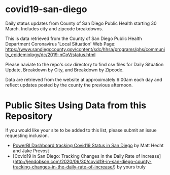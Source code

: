 # covid19-san-diego
Daily status updates from County of San Diego Public Health starting 30 March.  Includes city and zipcode breakdowns.

This is data retrieved from the County of San Diego Public Health Department Coronavirus 'Local Situation' Web Page: https://www.sandiegocounty.gov/content/sdc/hhsa/programs/phs/community_epidemiology/dc/2019-nCoV/status.html

Please naviate to the repo's csv directory to find csv files for Daily Situation Update, Breakdown by City, and Breakdown by Zipcode.

Data are retrieved from the website at approximately 6:00am each day and reflect updates posted by the county the previous afternoon.


# Public Sites Using Data from this Repository
If you would like your site to be added to this list, please submit an issue requesting inclusion.
* [PowerBI Dashboard tracking Covid19 Status in San Diego](https://app.powerbi.com/view?r=eyJrIjoiMGM3YzY5NmQtNGM5Zi00ZGFiLTliZDAtNzJkYzk2MGFmZGFhIiwidCI6IjA1NzY5NmZiLTQ3MDctNGMxYi1iNjFhLTg0NWQ1YzU1MDFhNiIsImMiOjF9) by Matt Hecht and Jake Prevost
* [Covid19 in San Diego: Tracking Changes in the Daily Rate of Increase] (http://jendobson.com/2020/06/30/covid19-in-san-diego-county-tracking-changes-in-the-daily-rate-of-increase/) by yours truly
